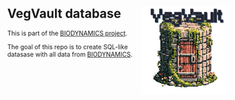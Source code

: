 

<!-- README.md is generated from README.qmd. Please edit that file -->

# VegVault database <img src="Figures/VegVault_logo.png" align="right" width="200"/>

<!-- badges: start -->
<!-- badges: end -->

This is part of the [BIODYNAMICS
project](https://ondrejmottl.github.io/projects/BIODYNAMICS/).

The goal of this repo is to create SQL-like datasase with all data from
[BIODYNAMICS](https://ondrejmottl.github.io/projects/BIODYNAMICS/).
